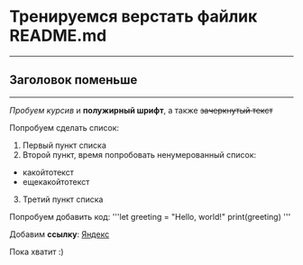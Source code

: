 # Тренируемся верстать файлик README.md
___

## Заголовок поменьше
___

*Пробуем курсив* и __полужирный шрифт__, а также ~~зачеркнутый текст~~

Попробуем сделать список:
1. Первый пункт списка
2. Второй пункт, время попробовать ненумерованный список:
  * какойтотекст
  * ещекакойтотекст
3. Третий пункт списка

Попробуем добавить код:
'''let greeting = "Hello, world!"
print(greeting)
'''

Добавим __ссылку__:
[Яндекс](https://www.yandex.ru "Это ссылка на яндекс")

Пока хватит :)